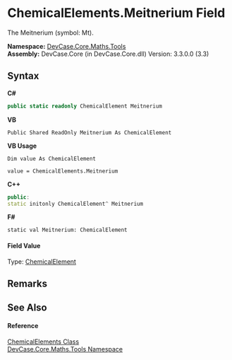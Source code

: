 # ChemicalElements.Meitnerium Field
 

The Meitnerium (symbol: Mt).

**Namespace:**&nbsp;<a href="N_DevCase_Core_Maths_Tools">DevCase.Core.Maths.Tools</a><br />**Assembly:**&nbsp;DevCase.Core (in DevCase.Core.dll) Version: 3.3.0.0 (3.3)

## Syntax

**C#**<br />
``` C#
public static readonly ChemicalElement Meitnerium
```

**VB**<br />
``` VB
Public Shared ReadOnly Meitnerium As ChemicalElement
```

**VB Usage**<br />
``` VB Usage
Dim value As ChemicalElement

value = ChemicalElements.Meitnerium

```

**C++**<br />
``` C++
public:
static initonly ChemicalElement^ Meitnerium
```

**F#**<br />
``` F#
static val Meitnerium: ChemicalElement
```


#### Field Value
Type: <a href="T_DevCase_Core_Maths_ChemicalElement">ChemicalElement</a>

## Remarks


## See Also


#### Reference
<a href="T_DevCase_Core_Maths_Tools_ChemicalElements">ChemicalElements Class</a><br /><a href="N_DevCase_Core_Maths_Tools">DevCase.Core.Maths.Tools Namespace</a><br />